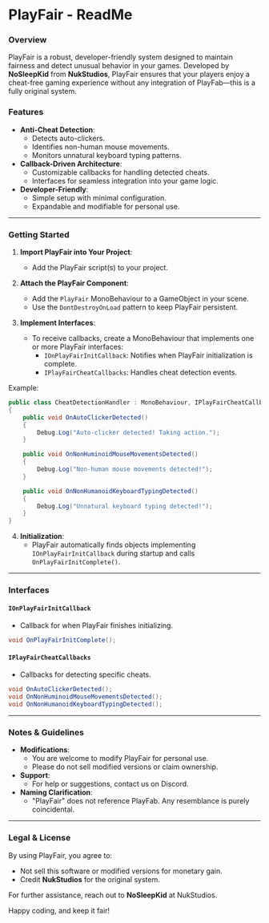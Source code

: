 # PlayFair - ReadMe

### Overview
PlayFair is a robust, developer-friendly system designed to maintain fairness and detect unusual behavior in your games. Developed by **NoSleepKid** from **NukStudios**, PlayFair ensures that your players enjoy a cheat-free gaming experience without any integration of PlayFab—this is a fully original system.

### Features
- **Anti-Cheat Detection**:
  - Detects auto-clickers.
  - Identifies non-human mouse movements.
  - Monitors unnatural keyboard typing patterns.
- **Callback-Driven Architecture**:
  - Customizable callbacks for handling detected cheats.
  - Interfaces for seamless integration into your game logic.
- **Developer-Friendly**:
  - Simple setup with minimal configuration.
  - Expandable and modifiable for personal use.

---

### Getting Started
1. **Import PlayFair into Your Project**:
   - Add the PlayFair script(s) to your project.

2. **Attach the PlayFair Component**:
   - Add the `PlayFair` MonoBehaviour to a GameObject in your scene.
   - Use the `DontDestroyOnLoad` pattern to keep PlayFair persistent.

3. **Implement Interfaces**:
   - To receive callbacks, create a MonoBehaviour that implements one or more PlayFair interfaces:
     - `IOnPlayFairInitCallback`: Notifies when PlayFair initialization is complete.
     - `IPlayFairCheatCallbacks`: Handles cheat detection events.

Example:
```csharp
public class CheatDetectionHandler : MonoBehaviour, IPlayFairCheatCallbacks
{
    public void OnAutoClickerDetected()
    {
        Debug.Log("Auto-clicker detected! Taking action.");
    }

    public void OnNonHuminoidMouseMovementsDetected()
    {
        Debug.Log("Non-human mouse movements detected!");
    }

    public void OnNonHumanoidKeyboardTypingDetected()
    {
        Debug.Log("Unnatural keyboard typing detected!");
    }
}
```

4. **Initialization**:
   - PlayFair automatically finds objects implementing `IOnPlayFairInitCallback` during startup and calls `OnPlayFairInitComplete()`.

---

### Interfaces
#### `IOnPlayFairInitCallback`
- Callback for when PlayFair finishes initializing.
```csharp
void OnPlayFairInitComplete();
```

#### `IPlayFairCheatCallbacks`
- Callbacks for detecting specific cheats.
```csharp
void OnAutoClickerDetected();
void OnNonHuminoidMouseMovementsDetected();
void OnNonHumanoidKeyboardTypingDetected();
```

---

### Notes & Guidelines
- **Modifications**:
  - You are welcome to modify PlayFair for personal use.
  - Please do not sell modified versions or claim ownership.
- **Support**:
  - For help or suggestions, contact us on Discord.
- **Naming Clarification**:
  - "PlayFair" does not reference PlayFab. Any resemblance is purely coincidental.

---

### Legal & License
By using PlayFair, you agree to:
- Not sell this software or modified versions for monetary gain.
- Credit **NukStudios** for the original system.

For further assistance, reach out to **NoSleepKid** at NukStudios.

Happy coding, and keep it fair!

